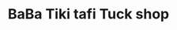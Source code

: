 ---
title: "BaBa Tiki tafi Tuck shop"
url: /duska-silakot/baba-tiki-tafi-tuck-shop/
shop: Supermarkt
---